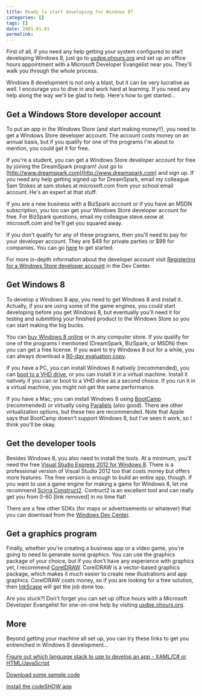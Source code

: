 ```yaml
---
title: Ready to start developing for Windows 8?
categories: []
tags: []
date: 2001-01-01
permalink: 
---
```


First of all, if you need any help getting your system configured to start developing Windows 8, just go to [usdpe.ohours.org](http://usdpe.ohours.org) and set up an office hours appointment with a Microsoft Developer Evangelist near you. They'll walk you through the whole process.

Windows 8 development is not only a blast, but it can be very lucrative as well. I encourage you to dive in and work hard at learning. If you need any help along the way we'll be glad to help. Here's how to get started...

## Get a Windows Store developer account

To put an app in the Windows Store (and start making money!!), you need to get a Windows Store developer account. The account costs money on an annual basis, but if you qualify for one of the programs I'm about to mention, you could get it for free.

If you're a student, you can get a Windows Store developer account for free by joining the DreamSpark program! Just go to [http://www.dreamspark.com](http://www.dreamspark.com) and sign up. If you need any help getting signed up for DreamSpark, email my colleague Sam Stokes at sam.stokes at microsoft.com from your school email account. He's an expert at that stuff.

If you are a new business with a BizSpark account or if you have an MSDN subscription, you too can get your Windows Store developer account for free. For BizSpark questions, email my colleague steve.seow at microsoft.com and he'll get you squared away.

If you don't qualify for any of these programs, then you'll need to pay for your developer account. They are $49 for private parties or $99 for companies. You can go [here](https://appdev.microsoft.com/StorePortals/en-us/Account/Signup/Start) to get started.

For more in-depth information about the developer account visit [Registering for a Windows Store developer account](http://msdn.microsoft.com/en-us/library/windows/apps/hh868184.aspx) in the Dev Center.

## Get Windows 8

To develop a Windows 8 app, you need to get Windows 8 and install it. Actually, if you are using some of the game engines, you could start developing before you get Windows 8, but eventually you'll need it for testing and submitting your finished product to the Windows Store so you can start making the big bucks.

You can [buy Windows 8 online](http://windows.microsoft.com/en-US/windows/buy?ocid=GA8_O_WOL_Hero_ShopHP_FPP_Null) or in any computer store. If you qualify for one of the programs I mentioned (DreamSpark, BizSpark, or MSDN) then you can get a free license. If you want to try Windows 8 out for a while, you can always download a [90-day evaluation copy](http://www.microsoft.com/click/services/Redirect2.ashx?CR_CC=200125101).

If you have a PC, you can install Windows 8 natively (recommended), you can [boot to a VHD drive](http://www.hanselman.com/blog/GuideToInstallingAndBootingWindows8DeveloperPreviewOffAVHDVirtualHardDisk.aspx), or you can install it in a virtual machine. Install it natively if you can or boot to a VHD drive as a second choice. If you run it in a virtual machine, you might not get the same performance.

If you have a Mac, you can install Windows 8 using [BootCamp](http://support.apple.com/kb/HT1461) (recommended) or virtually using [Parallels](http://www.parallels.com/) (also good). There are other virtualization options, but these two are recommended. Note that Apple says that BootCamp doesn't support Windows 8, but I've seen it work, so I think you'll be okay.

## Get the developer tools

Besides Windows 8, you also need to install the tools. At a minimum, you'll need the free [Visual Studio Express 2012 for Windows 8](http://www.microsoft.com/visualstudio/eng/products/visual-studio-express-for-windows-8). There is a professional version of Visual Studio 2012 too that costs money but offers more features. The free version is enough to build an entire app, though. If you want to use a game engine for making a game for Windows 8, let me recommend [Scirra Construct2](https://www.scirra.com/construct2/releases/r114/download). Contruct2 is an excellent tool and can really get you from 0-60 [link removed] in no time flat!

There are a few other SDKs (for maps or advertisements or whatever) that you can download from the [Windows Dev Center](http://msdn.microsoft.com/windows/apps/br229516).

## Get a graphics program

Finally, whether you're creating a business app or a video game, you're going to need to generate some graphics. You can use the graphics package of your choice, but if you don't have any experience with graphics yet, I recommend [CorelDRAW](http://www.corel.com/corel/product/index.jsp?pid=prod4260069). CorelDRAW is a vector-based graphics package, which makes it much easier to create new illustrations and app graphics. CorelDRAW costs money, so if you are looking for a free solution, then [InkScape](http://inkscape.org/) will get the job done too.

Are you stuck?! Don't forget you can set up office hours with a Microsoft Developer Evangelist for one-on-one help by visiting [usdpe.ohours.org](http://usdpe.ohours.org).

## More

Beyond getting your machine all set up, you can try these links to get you entrenched in Windows 8 development...

[Figure out which language stack to use to develop an app - XAML/C# or HTML/JavaScript](http://codefoster.com/post/2012/04/25/Which-Windows-8-Language-Stack-Should-I-Choose)

[Download some sample code](http://code.msdn.microsoft.com/windowsapps)

[Install the codeSHOW app](http://aka.ms/codeshowapp)